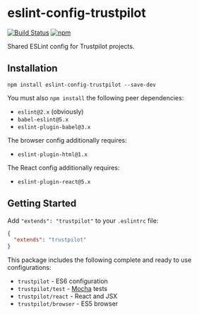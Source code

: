 # eslint-config-trustpilot

[![Build Status](https://travis-ci.org/trustpilot/node-eslint-config.svg?branch=master)](https://travis-ci.org/trustpilot/node-eslint-config) [![npm](https://img.shields.io/npm/v/eslint-config-trustpilot.svg)](https://www.npmjs.com/package/eslint-config-trustpilot)

Shared ESLint config for Trustpilot projects.

## Installation

```
npm install eslint-config-trustpilot --save-dev
```

You must also `npm install` the following peer dependencies:
- `eslint@2.x` (obviously)
- `babel-eslint@5.x`
- `eslint-plugin-babel@3.x`

The browser config additionally requires:
- `eslint-plugin-html@1.x`

The React config additionally requires:
- `eslint-plugin-react@5.x`

## Getting Started

Add `"extends": "trustpilot"` to your `.eslintrc` file:

```json
{
  "extends": "trustpilot"
}
```

This package includes the following complete and ready to use configurations:

- `trustpilot` - ES6 configuration
- `trustpilot/test` - [Mocha](https://mochajs.org/) tests
- `trustpilot/react` - React and JSX
- `trustpilot/browser` - ES5 browser
